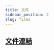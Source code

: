 ```yaml
---
title: 文件
sidebar_position: 2
slug: files
---
```



## [文件連結](https://drive.google.com/drive/folders/1HS9632s8khcq9XAFcmR7qaUe8uCmogQd)

